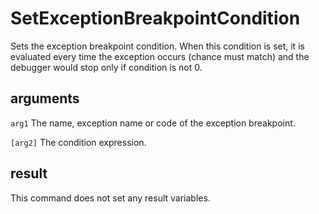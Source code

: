 # SetExceptionBreakpointCondition

Sets the exception breakpoint condition. When this condition is set, it is evaluated every time the exception occurs (chance must match) and the debugger would stop only if condition is not 0.

## arguments

`arg1` The name, exception name or code of the exception breakpoint.

`[arg2]` The condition expression.

## result

This command does not set any result variables.
